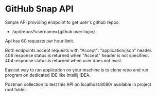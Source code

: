 # GitHub Snap API
Simple API providing endpoint to get user's github repos. 

- /api/repos?username={github user login}

Api has 60 requests per hour limit. 

Both endpoints accept requests with "Accept": "application/json" header.
406 response status is returned when "Accept" header is not specified.
404 response status is returned when user does not exist.

Easiest way to run application on your machine is to clone repo and run program on dedicated IDE like Intellij IDEA.

Postman collection to test this API on localhost:8080/ available in project root folder.